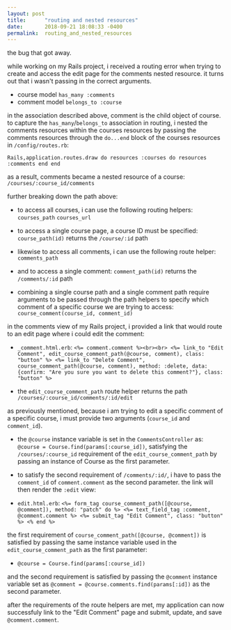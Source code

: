 ```yaml
---
layout: post
title:      "routing and nested resources"
date:       2018-09-21 18:08:33 -0400
permalink:  routing_and_nested_resources
---
```



the bug that got away.

while working on my Rails project, i received a routing error when trying to create and access the edit page for the comments nested resource. it turns out that i wasn't passing in the correct arguments.

* course model `has_many :comments`
* comment model `belongs_to :course`

in the association described above, comment is the child object of course. to capture the `has_many`/`belongs_to` association in routing, i nested the comments resources within the courses resources by passing the comments resources through the `do...end` block of the courses resources in `/config/routes.rb`:

`Rails,application.routes.draw do
  resources :courses do
    resources :comments
  end
end`

as a result, comments became a nested resource of a course:
`/courses/:course_id/comments`


further breaking down the path above:

* to access all courses, i can use the following routing helpers:
`courses_path`
`courses_url`

* to access a single course page, a course ID must be specified:
`course_path(id)` returns the `/course/:id` path

* likewise to access all comments, i can use the following route helper:
`comments_path`

* and to access a single comment:
`comment_path(id)` returns the `/comments/:id` path

* combining a single course path and a single comment path require arguments to be passed through the path helpers to specify which comment of a specific course we are trying to access:
`course_comment(course_id, comment_id)`


in the comments view of my Rails project, i provided a link that would route to an edit page where i could edit the comment:
* `_comment.html.erb`:
`<%= comment.comment %><br><br>
  <%= link_to "Edit Comment", edit_course_comment_path(@course, comment), class: "button" %>
  <%= link_to "Delete Comment", course_comment_path(@course, comment), method: :delete, data: {confirm: "Are you sure you want to delete this comment?"}, class: "button" %>`
	
* the `edit_course_comment_path` route helper returns the path `/courses/:course_id/comments/:id/edit`

as previously mentioned, because i am trying to edit a specific comment of a specific course, i must provide two arguments (`course_id` and `comment_id`).

 * the `@course` instance variable is set in the `CommentsController` as:
`@course = Course.find(params[:course_id])`, satisfying the `/courses/:course_id` requirement of the `edit_course_comment_path` by passing an instance of Course as the first parameter.

* to satisfy the second requirement of `/comments/:id/`, i have to pass the `comment_id` of `comment.comment` as the second parameter. the link will then render the `:edit` view:

* `edit.html.erb`:
`<%= form_tag course_comment_path([@course, @comment]), method: "patch" do %>
  <%= text_field_tag :comment, @comment.comment %>
  <%= submit_tag "Edit Comment", class: "button" %>
<% end %>`

the first requirement of `course_comment_path([@course, @comment])` is satisfied by passing the same instance variable used in the `edit_course_comment_path` as the first parameter:
* `@course = Course.find(params[:course_id])`

and the second requirement is satisfied by passing the `@comment` instance variable set as `@comment = @course.comments.find(params[:id])` as the second parameter.

after the requirements of the route helpers are met, my application can now successfuly link to the "Edit Comment" page and submit, update, and save `@comment.comment`.
